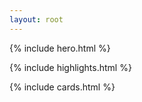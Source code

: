 ```yaml
---
layout: root
---
```


{% include hero.html %}

{% include highlights.html %}

{% include cards.html %}